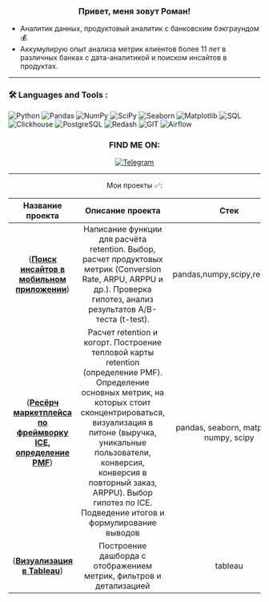 ### <p align="center">Привет, меня зовут Роман!</p>

* Аналитик данных, продуктовый аналитик с банковским бэкграундом 💰
* Аккумулирую опыт анализа метрик клиентов более 11 лет в различных банках с дата-аналитикой и поиском инсайтов в продуктах.

<hr>

###  🛠️ Languages and Tools :  

![Python](https://img.shields.io/badge/-Python-FFF?style=for-the-badge&logo=python)
![Pandas](https://img.shields.io/badge/Pandas-150458?style=for-the-badge&logo=pandas&logoColor=white)
![NumPy](https://img.shields.io/badge/NumPy-013243?style=for-the-badge&logo=numpy&logoColor=white)
![SciPy](https://img.shields.io/badge/SciPy-005F91?style=for-the-badge&logo=scipy&logoColor=white)
![Seaborn](https://img.shields.io/badge/Seaborn-8DD6F9?style=for-the-badge&logo=seaborn&logoColor=black)
![Matplotlib](https://img.shields.io/badge/Matplotlib-11557C?style=for-the-badge&logo=python&logoColor=white)
![SQL](https://img.shields.io/badge/-SQL-00A4EF?style=for-the-badge&logo=SQL)
![Clickhouse](https://img.shields.io/badge/-Clickhouse-FFF?style=for-the-badge&logo=Clickhouse)
![PostgreSQL](https://img.shields.io/badge/-PostgreSQL-FFF?style=for-the-badge&logo=PostgreSQL)
![Redash](https://img.shields.io/badge/-Redash-E44D26?style=for-the-badge&logo=Redash)
![GIT](https://img.shields.io/badge/-GIT-FFF?style=for-the-badge&logo=GIT)
![Airflow](https://img.shields.io/badge/-Airflow-77DDE7?style=for-the-badge&logo=AIRFLOW)

### <p align="center">FIND ME ON:</p>
<div align="center">

  <a href="">[![Telegram](https://img.shields.io/badge/-Telegram-27A7E7?style=for-the-badge&logo=telegram)](https://t.me/Roman1991)</a>

<hr>

Мои проекты ✅:
  
|Название проекта| Описание проекта| Стек|
|:--------------:|:---------------:|:---:|
|(__[Поиск инсайтов в мобильном приложении](https://github.com/Roman19911/mobile_app_research)__)|Написание функции для расчёта retention. Выбор, расчет продуктовых метрик (Conversion Rate, ARPU, ARPPU и др.). Проверка гипотез, анализ результатов А/B-теста (t-test).|pandas,numpy,scipy,requests|
|(__[Ресёрч маркетплейса по фреймворку ICE, определение PMF](https://github.com/Roman19911/product_research_marketplace)__)|Расчет retention и когорт. Построение тепловой карты retention (определение PMF). Определение основных метрик, на которых стоит сконцентрироваться, визуализация в питоне (выручка, уникальные пользователи, конверсия, конверсия в повторный заказ, ARPPU). Выбор гипотез по ICE. Подведение итогов и формулирование выводов|pandas, seaborn, matplotlib, numpy, scipy|
|(__[Визуализация в Tableau](https://github.com/Roman19911/hotel_chain_dashboard)__)|Построение дашборда с отображением метрик, фильтров и детализацией|tableau|
